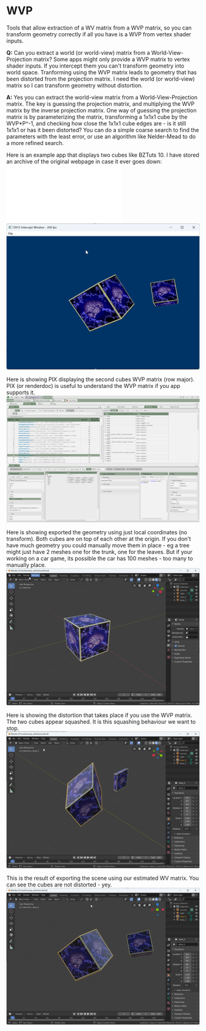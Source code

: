 # WVP
Tools that allow extraction of a WV matrix from a WVP matrix, so you can transform geometry correctly if all you have is a WVP from vertex shader inputs.

__Q:__ Can you extract a world (or world-view) matrix from a World-View-Projection matrix? Some apps might only provide a WVP matrix to vertex shader inputs. If you intercept them you can't transform geometry into world space. Tranforming using the WVP matrix leads to geometry that has been distorted from the projection matrix. I need the world (or world-view) matrix so I can transform geometry without distortion.

__A:__ Yes you can extract the world-view matrix from a World-View-Projection matrix. The key is guessing the projection matrix, and multiplying the WVP matrix by the inverse projection matrix. One way of guessing the projection matrix is by parameterizing the matrix, transforming a 1x1x1 cube by the WVP*P^-1, and checking how close the 1x1x1 cube edges are - is it still 1x1x1 or has it been distorted? You can do a simple coarse search to find the parameters with the least error, or use an algorithm like Nelder-Mead to do a more refined search.

Here is an example app that displays two cubes like BZTuts 10. I have stored an archive of the original webpage in case it ever goes down: [![BzTuts10_archive.7z](archive/BzTuts10_archive.7z)](https://github.com/ryan-de-boer/WVP/raw/refs/heads/main/archive/BzTuts10_archive.7z)
![BZ Tuts 10](images/BZTuts10_example.jpg)

Here is showing PIX displaying the second cubes WVP matrix (row major). PIX (or renderdoc) is useful to understand the WVP matrix if you app supports it.
![PIX](images/PIX.jpg)

Here is showing exported the geometry using just local coordinates (no transform). Both cubes are on top of each other at the origin. If you don't have much geometry you could manually move them in place - eg a tree might just have 2 meshes one for the trunk, one for the leaves. But if your working on a car game, its possible the car has 100 meshes - too many to manually place.
![Local coordinates](images/local.jpg)

Here is showing the distortion that takes place if you use the WVP matrix. The two cubes appear squashed. It is this squashing behaviour we want to stop.
![WVP transform](images/wvp.jpg)

This is the result of exporting the scene using our estimated WV matrix. You can see the cubes are not distorted - yey.
![WV transform](images/wv.jpg)
